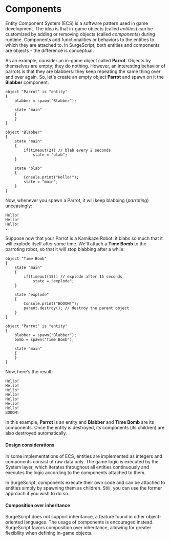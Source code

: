 Components
==========

Entity Component System (ECS) is a software pattern used in game development. The idea is that in-game objects (called *entities*) can be customized by adding or removing objects (called *components*) during runtime. Components add functionalities or behaviors to the entities to which they are attached to. In SurgeScript, both entities and components are objects - the difference is conceptual.

As an example, consider an in-game object called **Parrot**. Objects by themselves are empty; they do nothing. However, an interesting behavior of parrots is that they are blabbers: they keep repeating the same thing over and over again. So, let's create an empty object **Parrot** and spawn on it the **Blabber** component:

```
object "Parrot" is "entity"
{
    blabber = spawn("Blabber");

    state "main"
    {
    }
}

object "Blabber"
{
    state "main"
    {
        if(timeout(2)) // blab every 2 seconds
            state = "blab";
    }

    state "blab"
    {
        Console.print("Hello!");
        state = "main";
    }
}
```

Now, whenever you spawn a Parrot, it will keep blabbing (*parroting*) unceasingly:

```
Hello!
Hello!
Hello!
...
```

Suppose now that your Parrot is a Kamikaze Robot: it blabs so much that it will explode itself after some time. We'll attach a **Time Bomb** to the parroting robot, so that it will stop blabbing after a while:

```
object "Time Bomb"
{
    state "main"
    {
        if(timeout(15)) // explode after 15 seconds
            state = "explode";
    }

    state "explode"
    {
        Console.print("BOOOM!");
        parent.destroy(); // destroy the parent object
    }
}

object "Parrot" is "entity"
{
    blabber = spawn("Blabber");
    bomb = spawn("Time Bomb");

    state "main"
    {
    }
}
```

Now, here's the result:

```
Hello!
Hello!
Hello!
Hello!
Hello!
Hello!
Hello!
BOOOM!
```

In this example, **Parrot** is an entity and **Blabber** and **Time Bomb** are its components. Once the entity is destroyed, its components (its children) are also destroyed automatically.

#### Design considerations

In some implementations of ECS, entities are implemented as integers and components consist of raw data only. The game logic is executed by the System layer, which iterates throughout all entities continuously and executes the logic according to the components attached to them.

In SurgeScript, components execute their own code and can be attached to entities simply by spawning them as children. Still, you can use the former approach if you wish to do so.

#### Composition over inheritance

SurgeScript does not support inheritance, a feature found in other object-oriented languages. The usage of components is encouraged instead. SurgeScript favors composition over inheritance, allowing for greater flexibility when defining in-game objects.
